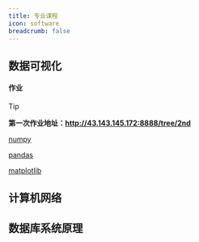 ```yaml
---
title: 专业课程
icon: software
breadcrumb: false
---
```


## 数据可视化

#### 作业

> [!tip]
> **第一次作业地址：http://43.143.145.172:8888/tree/2nd**

[numpy]()

[pandas]()

[matplotlib]()

## 计算机网络



## 数据库系统原理
